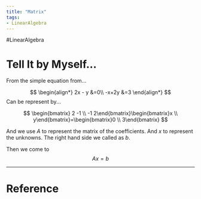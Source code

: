 ```yaml
---
title: "Matrix"
tags:
- LinearAlgebra
---
```


#LinearAlgebra 

# Tell It by Myself...

From the simple equation from...

$$
\begin{align*}
2x - y &=0\\
-x+2y &=3
\end{align*}
$$
Can be represent by...

$$
\begin{bmatrix} 2 -1  \\ -1  2\end{bmatrix}\begin{bmatrix}x \\ y\end{bmatrix}=\begin{bmatrix}0 \\ 3\end{bmatrix}
$$

And we use $A$ to represent the matrix of the coefficients. And $x$ to represent the unknowns. The right hand side we called as $b$.

Then we come to $$
Ax=b
$$



---





# Reference 


